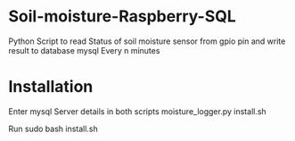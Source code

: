 # Soil-moisture-Raspberry-SQL
Python Script to read
Status of soil moisture sensor from gpio pin and write result to database mysql
Every n minutes

# Installation
Enter mysql Server details in both scripts
moisture_logger.py
install.sh

Run 
sudo bash install.sh
